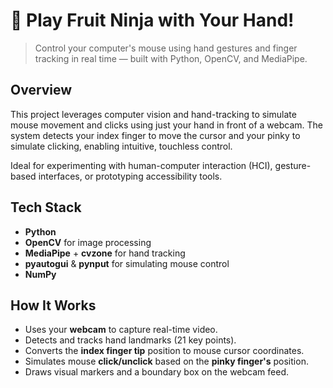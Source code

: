 # 🍉 Play Fruit Ninja with Your Hand!

> Control your computer's mouse using hand gestures and finger tracking in real time — built with Python, OpenCV, and MediaPipe.

## Overview

This project leverages computer vision and hand-tracking to simulate mouse movement and clicks using just your hand in front of a webcam. The system detects your index finger to move the cursor and your pinky to simulate clicking, enabling intuitive, touchless control.

Ideal for experimenting with human-computer interaction (HCI), gesture-based interfaces, or prototyping accessibility tools.

## Tech Stack

- **Python**
- **OpenCV** for image processing
- **MediaPipe** + **cvzone** for hand tracking
- **pyautogui** & **pynput** for simulating mouse control
- **NumPy**

## How It Works

- Uses your **webcam** to capture real-time video.
- Detects and tracks hand landmarks (21 key points).
- Converts the **index finger tip** position to mouse cursor coordinates.
- Simulates mouse **click/unclick** based on the **pinky finger's** position.
- Draws visual markers and a boundary box on the webcam feed.

